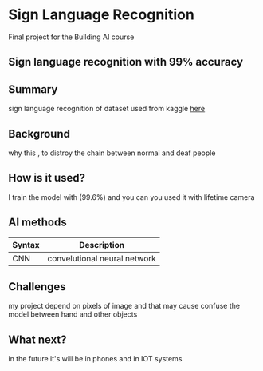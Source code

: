 # Sign Language Recognition

Final project for the Building AI course

## Sign language recognition with 99% accuracy

## Summary

sign language recognition of dataset used from kaggle [here](https://www.kaggle.com/datamunge/sign-language-mnist)

## Background

why this , to distroy the chain between normal and deaf people

## How is it used?

I train the model with (99.6%) and you can you used it with lifetime camera

## AI methods

| Syntax      | Description |
| ----------- | ----------- |
| CNN      | convelutional neural network       |


## Challenges

my project depend on pixels of image and that may cause confuse the model between hand and other objects

## What next?

in the future it's will be in phones and in IOT systems
